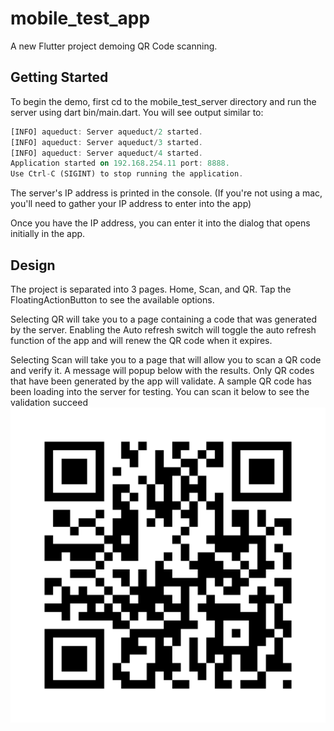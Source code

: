# mobile_test_app

A new Flutter project demoing QR Code scanning.

## Getting Started
To begin the demo, first cd to the mobile_test_server directory and run the server using
dart bin/main.dart. You will see output similar to:
```dart [INFO] aqueduct: Server aqueduct/1 started.  
[INFO] aqueduct: Server aqueduct/2 started.  
[INFO] aqueduct: Server aqueduct/3 started.  
[INFO] aqueduct: Server aqueduct/4 started. 
Application started on 192.168.254.11 port: 8888.
Use Ctrl-C (SIGINT) to stop running the application.
 ```

The server's IP address is printed in the console. 
(If you're not using a mac, you'll need to gather your IP address to enter into the app)

Once you have the IP address, you can enter it into the dialog that opens initially in the app.

## Design

The project is separated into 3 pages. Home, Scan, and QR.
Tap the FloatingActionButton to see the available options.

Selecting QR will take you to a page containing a code that was generated by the server.
Enabling the Auto refresh switch will toggle the auto refresh function of the app 
and will renew the QR code when it expires.

Selecting Scan will take you to a page that will allow you to scan a QR code
and verify it. A message will popup below with the results.
Only QR codes that have been generated by the app will validate. A sample QR code 
has been loading into the server for testing. You can scan it below to see the validation succeed
![Wikipedia's QR Code](wikipedia_qr.png)